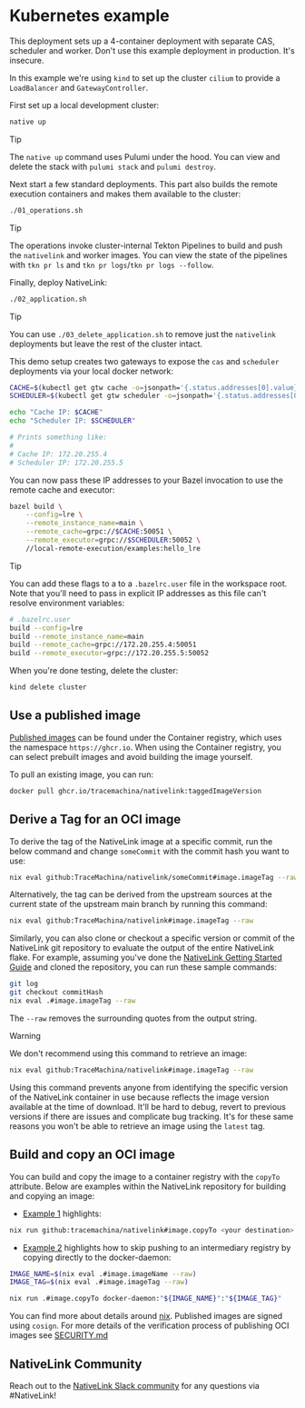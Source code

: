 # Kubernetes example

This deployment sets up a 4-container deployment with separate CAS, scheduler
and worker. Don't use this example deployment in production. It's insecure.

In this example we're using `kind` to set up the cluster `cilium` to provide a
`LoadBalancer` and `GatewayController`.

First set up a local development cluster:

```bash
native up
```

> [!TIP]
> The `native up` command uses Pulumi under the hood. You can view and delete
> the stack with `pulumi stack` and `pulumi destroy`.

Next start a few standard deployments. This part also builds the remote
execution containers and makes them available to the cluster:

```bash
./01_operations.sh
```

> [!TIP]
> The operations invoke cluster-internal Tekton Pipelines to build and push the
> `nativelink` and worker images. You can view the state of the pipelines with
> `tkn pr ls` and `tkn pr logs`/`tkn pr logs --follow`.

Finally, deploy NativeLink:

```bash
./02_application.sh
```

> [!TIP]
> You can use `./03_delete_application.sh` to remove just the `nativelink`
> deployments but leave the rest of the cluster intact.

This demo setup creates two gateways to expose the `cas` and `scheduler`
deployments via your local docker network:

```bash
CACHE=$(kubectl get gtw cache -o=jsonpath='{.status.addresses[0].value}')
SCHEDULER=$(kubectl get gtw scheduler -o=jsonpath='{.status.addresses[0].value}')

echo "Cache IP: $CACHE"
echo "Scheduler IP: $SCHEDULER"

# Prints something like:
#
# Cache IP: 172.20.255.4
# Scheduler IP: 172.20.255.5
```

You can now pass these IP addresses to your Bazel invocation to use the remote
cache and executor:

```bash
bazel build \
    --config=lre \
    --remote_instance_name=main \
    --remote_cache=grpc://$CACHE:50051 \
    --remote_executor=grpc://$SCHEDULER:50052 \
    //local-remote-execution/examples:hello_lre
```

> [!TIP]
> You can add these flags to a to a `.bazelrc.user` file in the workspace root.
> Note that you'll need to pass in explicit IP addresses as this file can't
> resolve environment variables:
> ```bash
> # .bazelrc.user
> build --config=lre
> build --remote_instance_name=main
> build --remote_cache=grpc://172.20.255.4:50051
> build --remote_executor=grpc://172.20.255.5:50052
> ```

When you're done testing, delete the cluster:

```bash
kind delete cluster
```

## Use a published image

[Published images](https://github.com/TraceMachina/nativelink/pkgs/container/nativelink) can be found under the Container registry, which uses the namespace `https://ghcr.io`. When using the Container registry, you can select prebuilt images and avoid building the image yourself.

To pull an existing image, you can run:

```sh
docker pull ghcr.io/tracemachina/nativelink:taggedImageVersion
```

## Derive a Tag for an OCI image

To derive the tag of the NativeLink image at a specific commit, run the below command and change `someCommit` with the commit hash you want to use:

```sh
nix eval github:TraceMachina/nativelink/someCommit#image.imageTag --raw
```

Alternatively, the tag can be derived from the upstream sources at the current state of the upstream main branch by running this command:

```sh
nix eval github:TraceMachina/nativelink#image.imageTag --raw
```

Similarly, you can also clone or checkout a specific version or commit of the NativeLink git repository to evaluate the output of the entire NativeLink flake. For example, assuming you've done the [NativeLink Getting Started Guide](https://github.com/TraceMachina/nativelink?tab=readme-ov-file#getting-started-with-nativelink) and cloned the repository, you can run these sample commands:

```sh
git log
git checkout commitHash
nix eval .#image.imageTag --raw
```
The `--raw` removes the surrounding quotes from the output string.

> [!WARNING]
> We don't recommend using this command to
> retrieve an image:
> ```sh
> nix eval github:TraceMachina/nativelink#image.imageTag --raw
> ```
> Using this command prevents anyone from
> identifying the specific version of the
> NativeLink container in use because
> reflects the image version available at the
> time of download. It'll be hard to debug,
> revert to previous versions if there are issues
> and complicate bug tracking.
> It's for these same reasons you won't be able
> to retrieve an image using the `latest` tag.

## Build and copy an OCI image

You can build and copy the image to a container registry with the `copyTo` attribute. Below are examples within the NativeLink repository for building and copying an image:
- [Example 1](https://github.com/TraceMachina/nativelink/blob/09b32c94d3cc7780816585e9b87f69c56cf931ae/deployment-examples/kubernetes/01_operations.sh#L12-L16) highlights:

```sh
nix run github:tracemachina/nativelink#image.copyTo <your destination>
```

- [Example 2](https://github.com/TraceMachina/nativelink/blob/09b32c94d3cc7780816585e9b87f69c56cf931ae/tools/local-image-test.nix#L12-L13) highlights how to skip pushing to an intermediary registry by copying directly to the docker-daemon:

```sh
IMAGE_NAME=$(nix eval .#image.imageName --raw)
IMAGE_TAG=$(nix eval .#image.imageTag --raw)

nix run .#image.copyTo docker-daemon:"${IMAGE_NAME}":"${IMAGE_TAG}"
```

You can find more about details around [nix](https://github.com/nlewo/nix2container). Published images are signed using `cosign`. For more details of the verification process of publishing OCI images see [SECURITY.md](https://github.com/TraceMachina/nativelink/blob/main/SECURITY.md)

## NativeLink Community

Reach out to the [NativeLink Slack community](https://join.slack.com/t/nativelink/shared_invite/zt-2forhp5n9-L7dTD21nCSY9_IRteQvZmw) for any questions via #NativeLink!
